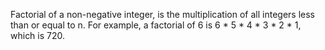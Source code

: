 Factorial of a non-negative integer, is the multiplication of all integers less than or equal to n. For example, a factorial of 6 is 6 * 5 * 4 * 3 * 2 * 1, which is 720.
